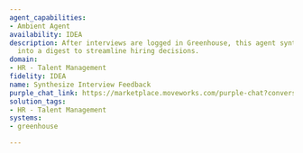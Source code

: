 ```yaml
---
agent_capabilities:
- Ambient Agent
availability: IDEA
description: After interviews are logged in Greenhouse, this agent synthesizes feedback
  into a digest to streamline hiring decisions.
domain:
- HR - Talent Management
fidelity: IDEA
name: Synthesize Interview Feedback
purple_chat_link: https://marketplace.moveworks.com/purple-chat?conversation=%7B%22messages%22%3A%5B%7B%22parts%22%3A%5B%7B%22richText%22%3A%22%3Cp+xmlns%3D%5C%22http%3A%2F%2Fwww.w3.org%2F1999%2Fxhtml%5C%22%3EHi+Alex%2C+all+four+interview+feedback+sessions+for+%3Cb%3ESarah+Jenkins%3C%2Fb%3E+regarding+the+%3Ci%3ESenior+Product+Manager%3C%2Fi%3E+role+are+now+logged+in+Greenhouse.%3C%2Fp%3E%3Cp+xmlns%3D%5C%22http%3A%2F%2Fwww.w3.org%2F1999%2Fxhtml%5C%22%3EWould+you+like+me+to+synthesize+the+feedback+into+a+digest%3F%3C%2Fp%3E%22%7D%2C%7B%22buttons%22%3A%5B%7B%22buttonText%22%3A%22Yes%2C+Synthesize+Feedback%22%7D%2C%7B%22buttonText%22%3A%22View+in+Greenhouse%22%7D%5D%7D%5D%2C%22role%22%3A%22assistant%22%7D%2C%7B%22parts%22%3A%5B%7B%22reasoningSteps%22%3A%5B%7B%22richText%22%3A%22Retrieving+interview+scorecards+for+Sarah+Jenkins+from+Greenhouse%22%2C%22status%22%3A%22pending%22%7D%2C%7B%22richText%22%3A%22Analyzing+feedback+from+4+interviewers%22%2C%22status%22%3A%22pending%22%7D%2C%7B%22richText%22%3A%22Generating+feedback+summary%22%2C%22status%22%3A%22pending%22%7D%5D%7D%5D%2C%22role%22%3A%22assistant%22%7D%2C%7B%22parts%22%3A%5B%7B%22reasoningSteps%22%3A%5B%7B%22richText%22%3A%22Retrieved+interview+scorecards+for+Sarah+Jenkins+from+Greenhouse%22%2C%22status%22%3A%22success%22%7D%2C%7B%22richText%22%3A%22Analyzed+feedback+from+4+interviewers%22%2C%22status%22%3A%22success%22%7D%2C%7B%22richText%22%3A%22Generated+feedback+summary%22%2C%22status%22%3A%22success%22%7D%5D%7D%2C%7B%22richText%22%3A%22%3Cp+xmlns%3D%5C%22http%3A%2F%2Fwww.w3.org%2F1999%2Fxhtml%5C%22%3EHere+is+the+synthesized+feedback+for+Sarah+Jenkins%3A%3C%2Fp%3E%3Cul+xmlns%3D%5C%22http%3A%2F%2Fwww.w3.org%2F1999%2Fxhtml%5C%22%3E%3Cli%3E%3Cb%3EOverall+Recommendation%3A%3C%2Fb%3E+Mixed+%282+Hire%2C+1+Strong+Hire%2C+1+No+Hire%29%3C%2Fli%3E%3Cli%3E%3Cb%3EKey+Strengths%3A%3C%2Fb%3E+Strong+domain+expertise%2C+excellent+communication%2C+data-driven+decision+making.%3C%2Fli%3E%3Cli%3E%3Cb%3EKey+Concerns%3A%3C%2Fb%3E+Limited+experience+with+enterprise+B2B+products%2C+some+hesitation+on+leadership+style+from+one+interviewer.%3C%2Fli%3E%3Cli%3E%3Cb%3ENext+Steps+Recommendation%3A%3C%2Fb%3E+Proceed+to+hiring+committee+debrief.%3C%2Fli%3E%3C%2Ful%3E%22%7D%2C%7B%22citations%22%3A%5B%7B%22citationTitle%22%3A%22Sarah+Jenkins+-+Senior+Product+Manager%22%2C%22connectorName%22%3A%22greenhouse%22%7D%5D%7D%2C%7B%22buttons%22%3A%5B%7B%22buttonText%22%3A%22Schedule+Debrief+Meeting%22%7D%2C%7B%22buttonText%22%3A%22Reject+Candidate%22%7D%2C%7B%22buttonText%22%3A%22View+Full+Feedback%22%7D%5D%7D%5D%2C%22role%22%3A%22assistant%22%7D%5D%2C%22assistantConfig%22%3A%7B%22userName%22%3A%22Moveworks%22%2C%22initials%22%3A%22U%22%2C%22providedIcon%22%3A%22silhoutte%22%7D%2C%22userConfig%22%3A%7B%22userName%22%3A%22You%22%2C%22initials%22%3A%22U%22%2C%22providedIcon%22%3A%22silhoutte%22%7D%7D
solution_tags:
- HR - Talent Management
systems:
- greenhouse

---
```

